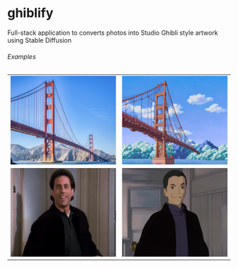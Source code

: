 # ghiblify

Full-stack application to converts photos into Studio Ghibli style artwork using Stable Diffusion

<h6> Examples </h6>
<table>
  <tr>
    <td>
      <img src="images/0bridge.png" alt="Photo 1" width="300" height="200">
    </td>
    <td>
      <img src="images/bridge.png" alt="Photo 2" width="300" height="200">
    </td>
  </tr>
  <tr>
    <td>
      <img src="images/0jerry.png" alt="Photo 3" width="300" height="200">
    </td> 
    <td>
      <img src="images/jerry.png" alt="Photo 4" width="300" height="200">
    </td>
  </tr>
</table>
